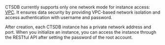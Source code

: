 CTSDB currently supports only one network mode for instance access: [VPC](https://intl.cloud.tencent.com/document/product/215/535). It ensures data security by providing VPC-based network isolation and access authentication with username and password.

After creation, each CTSDB instance has a private network address and port. When you initialize an instance, you can access the instance through the RESTful API after setting the password of the root account.

